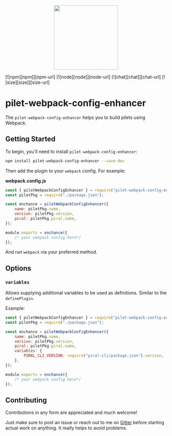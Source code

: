 <div align="center">
  <a href="https://github.com/webpack/webpack">
    <img width="200" height="200" src="https://webpack.js.org/assets/icon-square-big.svg">
  </a>
</div>

[![npm][npm]][npm-url]
[![node][node]][node-url]
[![chat][chat]][chat-url]
[![size][size]][size-url]

# pilet-webpack-config-enhancer

The `pilet-webpack-config-enhancer` helps you to build pilets using Webpack.

## Getting Started

To begin, you'll need to install `pilet-webpack-config-enhancer`:

```sh
npm install pilet-webpack-config-enhancer --save-dev
```

Then add the plugin to your `webpack` config. For example:

**webpack.config.js**

```js
const { piletWebpackConfigEnhancer } = require("pilet-webpack-config-enhancer");
const piletPkg = require("./package.json");

const enchance = piletWebpackConfigEnhancer({
    name: piletPkg.name,
    version: piletPkg.version,
    piral: piletPkg.piral.name,
});

module.exports = enchance({
    /* your webpack config here*/
});
```

And run `webpack` via your preferred method.

## Options

### `variables`

Allows supplying additional variables to be used as definitions. Similar to the `definePlugin`.

Example:

```js
const { piletWebpackConfigEnhancer } = require("pilet-webpack-config-enhancer");
const piletPkg = require("./package.json");

const enchance = piletWebpackConfigEnhancer({
    name: piletPkg.name,
    version: piletPkg.version,
    piral: piletPkg.piral.name,
    variables: {
        PIRAL_CLI_VERSION: require("piral-cli/package.json").version,
    },
});

module.exports = enchance({
    /* your webpack config here*/
});
```

## Contributing

Contributions in any form are appreciated and much welcome!

Just make sure to post an issue or reach out to me on [Gitter](https://gitter.im/piral-io/community) before starting actual work on anything. It really helps to avoid problems.
